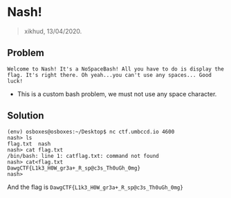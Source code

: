 
# Nash!
> xikhud, 13/04/2020.

## Problem
`Welcome to Nash! It's a NoSpaceBash! All you have to do is display the flag. It's right there.
Oh yeah...you can't use any spaces... Good luck!`

 - This is a custom bash problem, we must not use any space character.

## Solution
```
(env) osboxes@osboxes:~/Desktop$ nc ctf.umbccd.io 4600
nash> ls
flag.txt  nash
nash> cat flag.txt
/bin/bash: line 1: catflag.txt: command not found
nash> cat<flag.txt
DawgCTF{L1k3_H0W_gr3a+_R_sp@c3s_Th0uGh_0mg}
nash>
```
And the flag is `DawgCTF{L1k3_H0W_gr3a+_R_sp@c3s_Th0uGh_0mg}`